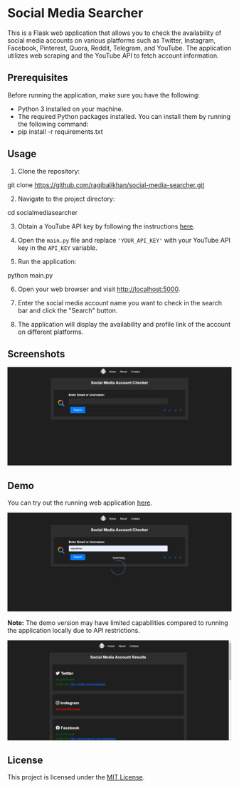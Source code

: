 # Social Media Searcher

This is a Flask web application that allows you to check the availability of social media accounts on various platforms such as Twitter, Instagram, Facebook, Pinterest, Quora, Reddit, Telegram, and YouTube. The application utilizes web scraping and the YouTube API to fetch account information.

## Prerequisites

Before running the application, make sure you have the following:

- Python 3 installed on your machine.
- The required Python packages installed. You can install them by running the following command:
- pip install -r requirements.txt 

## Usage

1. Clone the repository:

git clone https://github.com/ragibalikhan/social-media-searcher.git


2. Navigate to the project directory:

cd socialmediasearcher


3. Obtain a YouTube API key by following the instructions [here](https://developers.google.com/youtube/registering_an_application).

4. Open the `main.py` file and replace `'YOUR_API_KEY'` with your YouTube API key in the `API_KEY` variable.

5. Run the application:

python main.py


6. Open your web browser and visit [http://localhost:5000](http://localhost:5000).

7. Enter the social media account name you want to check in the search bar and click the "Search" button.

8. The application will display the availability and profile link of the account on different platforms.

## Screenshots

![Screenshot 1](/screenshot1.png)

## Demo

You can try out the running web application [here](https://social-media-searcher.onrender.com/).

![Screenshot 2](/screenshot3.png)

**Note:** The demo version may have limited capabilities compared to running the application locally due to API restrictions.

![Screenshot 2](/screenshot2.png)



## License

This project is licensed under the [MIT License](LICENSE).


